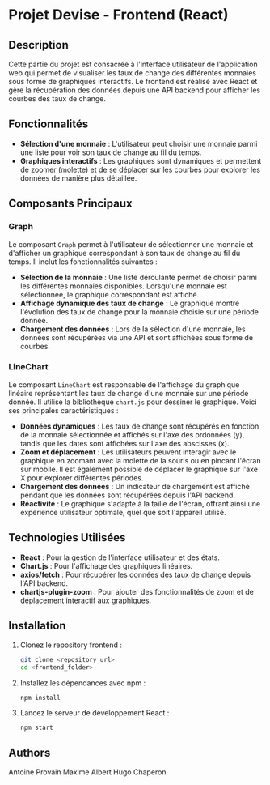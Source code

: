 # Projet Devise - Frontend (React)

## Description

Cette partie du projet est consacrée à l'interface utilisateur de l'application web qui permet de visualiser les taux de change des différentes monnaies sous forme de graphiques interactifs. Le frontend est réalisé avec React et gère la récupération des données depuis une API backend pour afficher les courbes des taux de change.

## Fonctionnalités

- **Sélection d'une monnaie** : L'utilisateur peut choisir une monnaie parmi une liste pour voir son taux de change au fil du temps.
- **Graphiques interactifs** : Les graphiques sont dynamiques et permettent de zoomer (molette) et de se déplacer sur les courbes pour explorer les données de manière plus détaillée.

## Composants Principaux

### Graph

Le composant `Graph` permet à l'utilisateur de sélectionner une monnaie et d'afficher un graphique correspondant à son taux de change au fil du temps. Il inclut les fonctionnalités suivantes :

- **Sélection de la monnaie** : Une liste déroulante permet de choisir parmi les différentes monnaies disponibles. Lorsqu'une monnaie est sélectionnée, le graphique correspondant est affiché.
- **Affichage dynamique des taux de change** : Le graphique montre l'évolution des taux de change pour la monnaie choisie sur une période donnée.
- **Chargement des données** : Lors de la sélection d'une monnaie, les données sont récupérées via une API et sont affichées sous forme de courbes.

### LineChart

Le composant `LineChart` est responsable de l'affichage du graphique linéaire représentant les taux de change d'une monnaie sur une période donnée. Il utilise la bibliothèque `chart.js` pour dessiner le graphique. Voici ses principales caractéristiques :

- **Données dynamiques** : Les taux de change sont récupérés en fonction de la monnaie sélectionnée et affichés sur l'axe des ordonnées (y), tandis que les dates sont affichées sur l'axe des abscisses (x).
- **Zoom et déplacement** : Les utilisateurs peuvent interagir avec le graphique en zoomant avec la molette de la souris ou en pincant l'écran sur mobile. Il est également possible de déplacer le graphique sur l'axe X pour explorer différentes périodes.
- **Chargement des données** : Un indicateur de chargement est affiché pendant que les données sont récupérées depuis l'API backend.
- **Réactivité** : Le graphique s'adapte à la taille de l'écran, offrant ainsi une expérience utilisateur optimale, quel que soit l'appareil utilisé.

## Technologies Utilisées

- **React** : Pour la gestion de l'interface utilisateur et des états.
- **Chart.js** : Pour l'affichage des graphiques linéaires.
- **axios/fetch** : Pour récupérer les données des taux de change depuis l'API backend.
- **chartjs-plugin-zoom** : Pour ajouter des fonctionnalités de zoom et de déplacement interactif aux graphiques.

## Installation

1. Clonez le repository frontend :
   
   ```bash
   git clone <repository_url>
   cd <frontend_folder>
   ```

2. Installez les dépendances avec npm :
   ```
   npm install
   ```

3. Lancez le serveur de développement React :
   ```
   npm start
   ```

## Authors
Antoine Provain
Maxime Albert
Hugo Chaperon